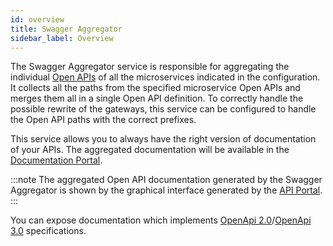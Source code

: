 ```yaml
---
id: overview
title: Swagger Aggregator
sidebar_label: Overview
---
```


<!--
WARNING: this file was automatically generated by Mia-Platform Doc Aggregator.
DO NOT MODIFY IT BY HAND.
Instead, modify the source file and run the aggregator to regenerate this file.
-->

The Swagger Aggregator service is responsible for aggregating the individual [Open APIs](https://swagger.io/resources/open-api/) of all the microservices indicated in the configuration. It collects all the paths from the specified microservice Open APIs and merges them all in a single Open API definition. To correctly handle the possible rewrite of the gateways, this service can be configured to handle the Open API paths with the correct prefixes.

This service allows you to always have the right version of documentation of your APIs. The aggregated documentation will be available in the [Documentation Portal](console/project-configuration/documentation-portal).

:::note
The aggregated Open API documentation generated by the Swagger Aggregator is shown by the graphical interface generated by the [API Portal](runtime_suite/api-portal/overview).
:::

You can expose documentation which implements [OpenApi 2.0](https://swagger.io/specification/v2/)/[OpenApi 3.0](https://swagger.io/specification/) specifications.
